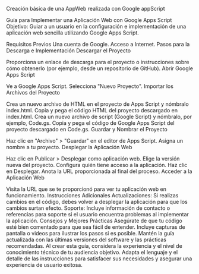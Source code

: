 Creación básica de una AppWeb realizada con Google appScript

Guía para Implementar una Aplicación Web con Google Apps Script
Objetivo: Guiar a un usuario en la configuración e implementación de una aplicación web sencilla utilizando Google Apps Script.

Requisitos Previos
Una cuenta de Google.
Acceso a Internet.
Pasos para la Descarga e Implementación
Descargar el Proyecto

Proporciona un enlace de descarga para el proyecto o instrucciones sobre cómo obtenerlo (por ejemplo, desde un repositorio de GitHub).
Abrir Google Apps Script

Ve a Google Apps Script.
Selecciona "Nuevo Proyecto".
Importar los Archivos del Proyecto

Crea un nuevo archivo de HTML en el proyecto de Apps Script y nómbralo index.html.
Copia y pega el código HTML del proyecto descargado en index.html.
Crea un nuevo archivo de script (Google Script) y nómbralo, por ejemplo, Code.gs.
Copia y pega el código de Google Apps Script del proyecto descargado en Code.gs.
Guardar y Nombrar el Proyecto

Haz clic en "Archivo" > "Guardar" en el editor de Apps Script.
Asigna un nombre a tu proyecto.
Desplegar la Aplicación Web

Haz clic en Publicar > Desplegar como aplicación web.
Elige la versión nueva del proyecto.
Configura quién tiene acceso a la aplicación.
Haz clic en Desplegar.
Anota la URL proporcionada al final del proceso.
Acceder a la Aplicación Web

Visita la URL que se te proporcionó para ver tu aplicación web en funcionamiento.
Instrucciones Adicionales
Actualizaciones: Si realizas cambios en el código, debes volver a desplegar la aplicación para que los cambios surtan efecto.
Soporte: Incluye información de contacto o referencias para soporte si el usuario encuentra problemas al implementar la aplicación.
Consejos y Mejores Prácticas
Asegúrate de que tu código esté bien comentado para que sea fácil de entender.
Incluye capturas de pantalla o videos para ilustrar los pasos si es posible.
Mantén la guía actualizada con las últimas versiones del software y las prácticas recomendadas.
Al crear esta guía, considera la experiencia y el nivel de conocimiento técnico de tu audiencia objetivo. Adapta el lenguaje y el detalle de las instrucciones para satisfacer sus necesidades y asegurar una experiencia de usuario exitosa.
